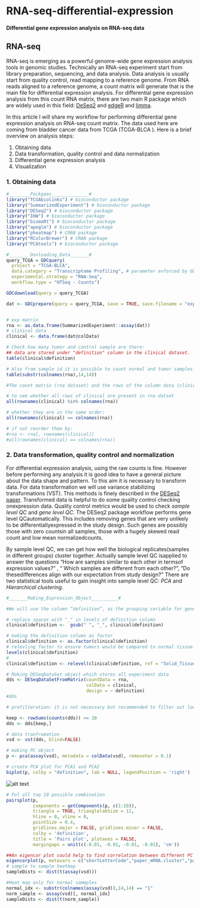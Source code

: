# RNA-seq-differential-expression
#### Differential gene expression analysis on RNA-seq data

## RNA-seq

RNA-seq is emerging as a powerful genome-wide gene expression analysis tools in genomic studies. Technically an RNA-seq experiment start from library preparation, sequencing, and data analysis. Data analysis is usually start from quality control, read mapping to a reference genome. From RNA reads aligned to a reference genome, a count matrix will generate that is the main file for differential expression analysis. For differential gene expression analysis from this count RNA matrix, there are two main R package which are widely used in this field: [DeSeq2](https://bioconductor.org/packages/release/bioc/html/DESeq2.html) and [edgeR](https://bioconductor.org/packages/release/bioc/html/edgeR.html)  and [limma](https://bioconductor.org/packages/release/bioc/html/limma.html).

In this article I will share my workflow for performing differential gene expression analysis on  RNA-seq  count matrix. The data used here are coming from bladder cancer data from TCGA (TCGA-BLCA ). Here is a brief overview on analysis steps:

1.	Obtaining  data
2.	Data transformation, quality control and data normalization
3.	Differential gene expression analysis 
4.	Visualization

### 1. Obtaining data

```R
#________Packgaes______________#
library("TCGAbiolinks") # bioconductor package
library("SummarizedExperiment") # bioconductor package
library("DESeq2") # bioconductor package
library("IHW") # bioconductor package
library("biomaRt") # bioconductor package
library("apeglm") # bioconductor package
library("pheatmap") # CRAN package
library("RColorBrewer") # CRAN package
library("PCAtools") # bioconductor package

#_______ Donloading_Data_______#
query_TCGA = GDCquery(
  project = "TCGA-BLCA",
  data.category = "Transcriptome Profiling", # parameter enforced by GDCquery
  experimental.strategy = "RNA-Seq",
  workflow.type = "HTSeq - Counts")

GDCdownload(query = query_TCGA)

dat <- GDCprepare(query = query_TCGA, save = TRUE, save.filename = "exp.rda")


# exp matrix
rna <- as.data.frame(SummarizedExperiment::assay(dat))
# clinical data
clinical <- data.frame(dat@colData)

# Check how many tumor and control sample are there:
## data are stored under "definition" column in the clinical dataset.
table(clinical$definition)

# Also from sample id it is possible to count normal and tumor samples:
table(substr(colnames(rna),14,14))

#The count matrix (rna dataset) and the rows of the column data (clinical dataset) MUST be in the same order.

# to see whether all rows of clinical are present in rna datset
all(rownames(clinical) %in% colnames(rna))

# whether they are in the same order:
all(rownames(clinical) == colnames(rna))

# if not reorder them by:
#rna <- rna[, rownames(clinical)]
#all(rownames(clinical) == colnames(rna))
```
### 2. Data transformation, quality control and  normalization
For differential expression analysis, using the raw counts is fine. However before performing any analysis it is good idea to have a general picture about the data shape and pattern. To this aim it is necessary to transform data. For data transformation we will use variance stabilizing transformations (VST). This methods is finely described in the [DESeq2 paper](https://genomebiology.biomedcentral.com/articles/10.1186/s13059-014-0550-8). Transformed data is helpful to do some quality control checking onexpression data. Quality control metrics would be used to check *sample level QC* and *gene level QC*. The DESeq2 package workflow performs gene level QCautomatically. This includes removing genes that are very unlikely to be differentiallyexpressed in the study design. Such genes are possibly those with zero countsin all samples, those with a hugely skewed read count and low mean normalizedcounts. 

By sample level QC, we can get how well the biological replicates(samples in different groups) cluster together. Actually sample level QC isapplied to answer the questions “How are samples similar to each other in termsof expression values?” , “ Which samples are different from each other?”,  ”Do thesedifferences align with our expectation from study design?” There are two statistical tools useful  to gain insight into sample level QC: *PCA* and *Hierarchical clustering*. 

```R
#_______Making_Expression_Object__________#

#We will use the column “definition”, as the grouping variable for gene expression analysis. 

# replace spaces with "_" in levels of definition column
clinical$definition <-  gsub(" ", "_", clinical$definition)

# making the definition column as factor
clinical$definition <- as.factor(clinical$definition)
# relevling factor to ensure tumors would be compared to normal tissue.
levels(clinical$definition)
#
clinical$definition <- relevel(clinical$definition, ref = "Solid_Tissue_Normal")

# Making DESeqDataSet object which stores all experiment data
dds <- DESeqDataSetFromMatrix(countData = rna,
                              colData = clinical,
                              design = ~ definition)
#dds

# prefilteration: it is not necessary but recommended to filter out low expressed genes

keep <- rowSums(counts(dds)) >= 10
dds <- dds[keep,]

# data tranfromation
vsd <- vst(dds, blind=FALSE)

# making PC object
p <- pca(assay(vsd), metadata = colData(vsd), removeVar = 0.1)

# create PCA plot for PCA1 and PCA2
biplot(p, colby = "definition", lab = NULL, legendPosition = 'right')
```
![alt text](https://github.com/hamidghaedi/RNA-seq-differential-expression/blob/master/pc1.PNG)
```R
# Fol all top 10 possible combination 
pairsplot(p,
          components = getComponents(p, c(1:10)),
          triangle = TRUE, trianglelabSize = 12,
          hline = 0, vline = 0,
          pointSize = 0.4,
          gridlines.major = FALSE, gridlines.minor = FALSE,
          colby = 'definition',
          title = 'Pairs plot', plotaxes = FALSE,
          margingaps = unit(c(-0.01, -0.01, -0.01, -0.01), 'cm'))

##An eigencor plot could help to find correlation between different PC and clinical variables
eigencorplot(p, metavars = c("shortLetterCode","paper_mRNA.cluster","paper_Age.at.diagnosis","paper_AJCC.pathologic.tumor.stage", "race","gender"))
# sample to sample heatmap
sampleDists <- dist(t(assay(vsd)))

#Heat map only for normal sammples
normal_idx <- substr(colnames(assay(vsd)),14,14) == "1"
norm_sample <- assay(vsd)[, normal_idx]
sampleDists <- dist(t(norm_sample))
```

